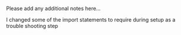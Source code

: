 Please add any additional notes here…

I changed some of the import statements to require during setup as a trouble shooting step